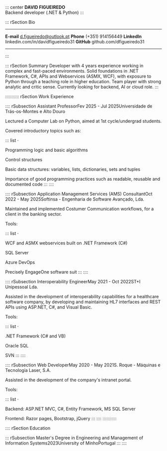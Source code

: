 ::: center
**DAVID FIGUEIREDO**\
Backend developer (.NET & Python)
:::

::: rSection
Bio

  -------------- -----------------------------------
  **E-mail**     d.figueiredo@outlook.pt
  **Phone**      (+351) 914156449
  **LinkedIn**   linkedin.com/in/davidfigueiredo31
  **GitHub**     github.com/dfigueiredo31
  -------------- -----------------------------------
:::

::: rSection
Summary Developer with 4 years experience working in complex and
fast-paced environments. Solid foundations in .NET Framework, C#, APIs
and Webservices (ASMX, WCF), with exposure to Python through a teaching
role in higher education. Team player with strong analytic and critic
sense. Currently looking for backend, AI or cloud role.
:::

::::::::::: rSection
Work Experience

:::: rSubsection
Assistant ProfessorFev 2025 - Jul 2025Universidade de Trás-os-Montes e
Alto Douro

Lectured a Computer Lab on Python, aimed at 1st cycle/undergrad
students.

Covered introductory topics such as:

::: list
$\cdot$

Programming logic and basic algorithms

Control structures

Basic data structures: variables, lists, dictionaries, sets and tuples

Importance of good programming practices such as readable, reusable and
documented code
:::
::::

:::: rSubsection
Application Management Services (AMS) ConsultantOct 2022 - May
2025Softinsa - Engenharia de Software Avançado, Lda.

Maintained and implemented Costumer Communication workflows, for a
client in the banking sector.

Tools:

::: list
$\cdot$

WCF and ASMX webservices built on .NET Framework (C#)

SQL Server

Azure DevOps

Precisely EngageOne software suit
:::
::::

:::: rSubsection
Interoperability EngineerMay 2021 - Oct 2022ST+I Unipessoal Lda.

Assisted in the development of interoperability capabilities for a
healthcare software company, by developing and maintaining HL7
interfaces and REST APIs using ASP.NET, C#, and Visual Basic.

Tools:

::: list
$\cdot$

.NET Framework (C# and VB)

Oracle SQL

SVN
:::
::::

:::: rSubsection
Web DeveloperMay 2020 - May 2021S. Roque - Máquinas e Tecnologia Laser,
S.A.

Assisted in the development of the company's intranet portal.

Tools:

::: list
$\cdot$

Backend: ASP.NET MVC, C#, Entity Framework, MS SQL Server

Frontend: Razor pages, Bootstrap, jQuery
:::
::::
:::::::::::

:::: rSection
Education

::: rSubsection
Master's Degree in Engineering and Management of Information
Systems2023University of MinhoPortugal
:::
::::
